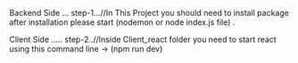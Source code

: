 Backend Side ...
step-1...//In This Project you should need to install package after installation please start (nodemon or node index.js file) .




Client Side .....
step-2..//Inside Client_react folder you need to start react using this command line -> (npm run dev)
 


